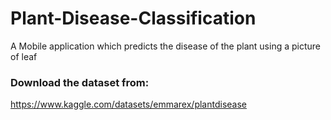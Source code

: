 # Plant-Disease-Classification
A Mobile application which predicts the disease of the plant using a picture of leaf

### Download the dataset from:
https://www.kaggle.com/datasets/emmarex/plantdisease
